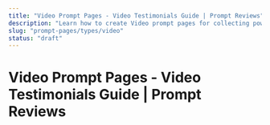 ```yaml
---
title: "Video Prompt Pages - Video Testimonials Guide | Prompt Reviews"
description: "Learn how to create Video prompt pages for collecting powerful video testimonials and reviews from customers."
slug: "prompt-pages/types/video"
status: "draft"
---
```


# Video Prompt Pages - Video Testimonials Guide | Prompt Reviews


